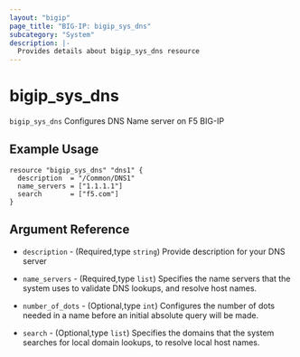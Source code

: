 ```yaml
---
layout: "bigip"
page_title: "BIG-IP: bigip_sys_dns"
subcategory: "System"
description: |-
  Provides details about bigip_sys_dns resource
---
```


# bigip\_sys\_dns

`bigip_sys_dns` Configures DNS Name server on F5 BIG-IP

## Example Usage

```hcl
resource "bigip_sys_dns" "dns1" {
  description  = "/Common/DNS1"
  name_servers = ["1.1.1.1"]
  search       = ["f5.com"]
}
```      

## Argument Reference

* `description` - (Required,type `string`) Provide description for your DNS server

* `name_servers` - (Required,type `list`) Specifies the name servers that the system uses to validate DNS lookups, and resolve host names.

* `number_of_dots` - (Optional,type `int`) Configures the number of dots needed in a name before an initial absolute query will be made.

* `search` - (Optional,type `list`) Specifies the domains that the system searches for local domain lookups, to resolve local host names.
